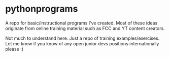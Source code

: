 # pythonprograms
A repo for basic/instructional programs I've created. Most of these ideas originate from online training material such as FCC and YT content creators.

Not much to understand here. Just a repo of training examples/exercises. Let me know if you know of any open junior devs positions internationally please :)
